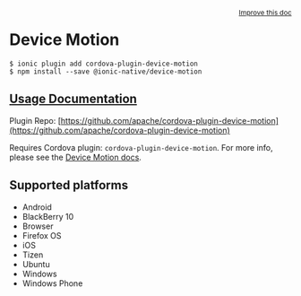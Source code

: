 <a style="float:right;font-size:12px;" href="http://github.com/driftyco/ionic-native/edit/master/src/@ionic-native/plugins/device-motion/index.ts#L35">
  Improve this doc
</a>

# Device Motion

```
$ ionic plugin add cordova-plugin-device-motion
$ npm install --save @ionic-native/device-motion
```

## [Usage Documentation](https://ionicframework.com/docs/native/device-motion/)

Plugin Repo: [https://github.com/apache/cordova-plugin-device-motion](https://github.com/apache/cordova-plugin-device-motion)

Requires Cordova plugin: `cordova-plugin-device-motion`. For more info, please see the [Device Motion docs](https://github.com/apache/cordova-plugin-device-motion).

## Supported platforms
- Android
- BlackBerry 10
- Browser
- Firefox OS
- iOS
- Tizen
- Ubuntu
- Windows
- Windows Phone



